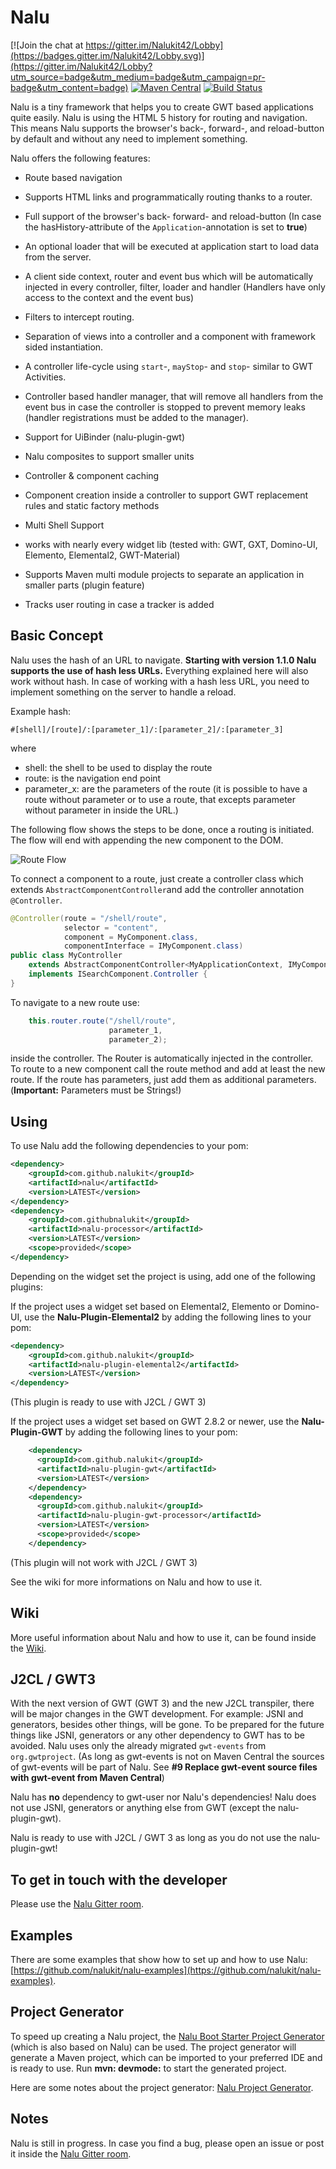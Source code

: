 # Nalu

[![Join the chat at https://gitter.im/Nalukit42/Lobby](https://badges.gitter.im/Nalukit42/Lobby.svg)](https://gitter.im/Nalukit42/Lobby?utm_source=badge&utm_medium=badge&utm_campaign=pr-badge&utm_content=badge)
[![Maven Central](https://img.shields.io/maven-central/v/com.github.nalukit/nalu.svg?colorB=44cc11)](https://search.maven.org/artifact/com.github.nalukit/nalu)
[![Build Status](https://travis-ci.com/NaluKit/nalu.svg?branch=master)](https://travis-ci.com/NaluKit/nalu)

Nalu is a tiny framework that helps you to create GWT based applications quite easily. Nalu is using the HTML 5 history for routing and navigation. This means Nalu supports the browser's back-, forward-, and reload-button by default and without any need to implement something.


Nalu offers the following features:

* Route based navigation

* Supports HTML links and programmatically routing thanks to a router.

* Full support of the browser's back- forward- and reload-button (In case the hasHistory-attribute of the `Application`-annotation is set to **true**)

* An optional loader that will be executed at application start to load data from the server.

* A client side context, router and event bus which will be automatically injected in every controller, filter, loader and handler (Handlers have only access to the context and the event bus)

* Filters to intercept routing.

* Separation of views into a controller and a component with framework sided instantiation.

* A controller life-cycle using `start`-, `mayStop`- and `stop`- similar to GWT Activities.

* Controller based handler manager, that will remove all handlers from the event bus in case the controller is stopped to prevent memory leaks (handler registrations must be added to the manager).

* Support for UiBinder (nalu-plugin-gwt)

* Nalu composites to support smaller units

* Controller & component caching

* Component creation inside a controller to support GWT replacement rules and static factory methods

* Multi Shell Support

* works with nearly every widget lib (tested with: GWT, GXT, Domino-UI, Elemento, Elemental2, GWT-Material) 

* Supports Maven multi module projects to separate an application in smaller parts (plugin feature)

* Tracks user routing in case a tracker is added


## Basic Concept
Nalu uses the hash of an URL to navigate. **Starting with version 1.1.0 Nalu supports the use of hash less URLs.** Everything explained here will also work without hash. In case of working with a hash less URL, you need to implement something on the server to handle a reload.

Example hash:
```
#[shell]/[route]/:[parameter_1]/:[parameter_2]/:[parameter_3]
```

where
* shell: the shell to be used to display the route
* route: is the navigation end point
* parameter_x: are the parameters of the route (it is possible to have a route without parameter or to use a route, that excepts parameter without parameter in inside the URL.)

The following flow shows the steps to be done, once a routing is initiated. The flow will end with appending the new component to the DOM.

![Route Flow](https://github.com/NaluKit/nalu/blob/master/etc/images/routeFlow.png)

To connect a component to a route, just create a controller class which extends ```AbstractComponentController```and add the controller annotation ```@Controller```.

```JAVA
@Controller(route = "/shell/route",
            selector = "content",
            component = MyComponent.class,
            componentInterface = IMyComponent.class)
public class MyController
    extends AbstractComponentController<MyApplicationContext, IMyComponent, HTMLElement>
    implements ISearchComponent.Controller {
}
```

To navigate to a new route use:
```JAVA
    this.router.route("/shell/route",
                      parameter_1,
                      parameter_2);
```
inside the controller.
The Router is automatically injected in the controller. To route to a new component call the route method and add at least the new route. If the route has parameters, just add them as additional parameters. (**Important:** Parameters must be Strings!)

## Using
To use Nalu add the following dependencies to your pom:

```XML
<dependency>
    <groupId>com.github.nalukit</groupId>
    <artifactId>nalu</artifactId>
    <version>LATEST</version>
</dependency>
<dependency>
    <groupId>com.githubnalukit</groupId>
    <artifactId>nalu-processor</artifactId>
    <version>LATEST</version>
    <scope>provided</scope>
</dependency>
```

Depending on the widget set the project is using, add one of the following plugins:

If the project uses a widget set based on Elemental2, Elemento or Domino-UI, use the **Nalu-Plugin-Elemental2** by adding the following lines to your pom:

```XML
<dependency>
    <groupId>com.github.nalukit</groupId>
    <artifactId>nalu-plugin-elemental2</artifactId>
    <version>LATEST</version>
</dependency>
```
(This plugin is ready to use with J2CL / GWT 3)

If the project uses a widget set based on GWT 2.8.2 or newer, use the **Nalu-Plugin-GWT** by adding the following lines to your pom:

```XML
    <dependency>
      <groupId>com.github.nalukit</groupId>
      <artifactId>nalu-plugin-gwt</artifactId>
      <version>LATEST</version>
    </dependency>
    <dependency>
      <groupId>com.github.nalukit</groupId>
      <artifactId>nalu-plugin-gwt-processor</artifactId>
      <version>LATEST</version>
      <scope>provided</scope>
    </dependency>
```
(This plugin will not work with J2CL / GWT 3)

See the wiki for more informations on Nalu and how to use it.

## Wiki
More useful information about Nalu and how to use it, can be found inside the [Wiki](https://github.com/nalukit/nalu/wiki).

## J2CL / GWT3
With the next version of GWT (GWT 3) and the new J2CL transpiler, there will be major changes in the GWT development. For example: JSNI and generators, besides other things, will be gone. To be prepared for the future things like JSNI, generators or any other dependency to GWT has to be avoided. Nalu uses only the already migrated ```gwt-events``` from ```org.gwtproject```. (As long as gwt-events is not on Maven Central the sources of gwt-events will be part of Nalu. See **#9 Replace gwt-event source files with gwt-event from Maven Central**)

Nalu has **no** dependency to gwt-user nor Nalu's dependencies! Nalu does not use JSNI, generators or anything else from GWT  (except the nalu-plugin-gwt).

Nalu is ready to use with J2CL / GWT 3 as long as you do not use the nalu-plugin-gwt!

  

## To get in touch with the developer
Please use the [Nalu Gitter room](https://gitter.im/Nalukit42/Lobby).

## Examples
There are some examples that show how to set up and how to use Nalu: [https://github.com/nalukit/nalu-examples](https://github.com/nalukit/nalu-examples).

## Project Generator
To speed up creating a Nalu project, the [Nalu Boot Starter Project Generator](http://www.mvp4g.org/gwt-boot-starter-nalu/GwtBootStarterNalu.html) (which is also based on Nalu) can be used. The project generator will generate a Maven project, which can be imported to your preferred IDE and is ready to use. Run **mvn: devmode:** to start the generated project.

Here are some notes about the project generator: [Nalu Project Generator](https://github.com/nalukit/gwt-boot-starter-nalu).



## Notes
Nalu is still in progress. In case you find a bug, please open an issue or post it inside the [Nalu Gitter room](https://gitter.im/Nalukit42/Lobby).
